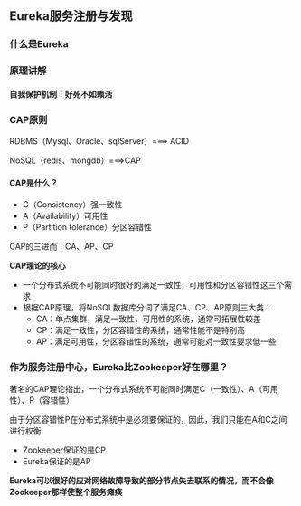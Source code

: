 ## Eureka服务注册与发现

### 什么是Eureka



### 原理讲解





#### 自我保护机制：好死不如赖活







### CAP原则

RDBMS（Mysql、Oracle、sqlServer）===> ACID

NoSQL（redis、mongdb）===>CAP

#### CAP是什么？

- C（Consistency）强一致性
- A（Availability）可用性
- P（Partition tolerance）分区容错性

CAP的三进而：CA、AP、CP

**CAP理论的核心**

- 一个分布式系统不可能同时很好的满足一致性，可用性和分区容错性这三个需求
- 根据CAP原理，将NoSQL数据库分词了满足CA、CP、AP原则三大类：
  - CA：单点集群，满足一致性，可用性的系统，通常可拓展性较差
  - CP：满足一致性，分区容错性的系统，通常性能不是特别高
  - AP：满足可用性，分区容错性的系统，通常可能对一致性要求低一些





### 作为服务注册中心，Eureka比Zookeeper好在哪里？

著名的CAP理论指出，一个分布式系统不可能同时满足C（一致性）、A（可用性）、P（容错性）

由于分区容错性P在分布式系统中是必须要保证的，因此，我们只能在A和C之间进行权衡

- Zookeeper保证的是CP
- Eureka保证的是AP



**Eureka可以很好的应对网络故障导致的部分节点失去联系的情况，而不会像Zookeeper那样使整个服务瘫痪**























